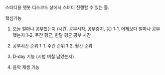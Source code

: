 스터디용 챗봇
디스코드 상에서 스터디 진행할 수 있는 툴. 


핵심기능 
1. 오늘 얼마나 공부했는지 (시간, 공부시작, 공부중지, 등)
1-1. 어제보다 얼마나 공부했는지
1-2. 주간 평균, 한달 평균 공부 시간

2. 공부시간 순위
1-1. 주간 순위
1-2. 월간 순위

3. D-day 기능 (시험 며칠 남았는지)

4. 음악 재생 기능 